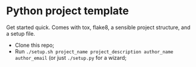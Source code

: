 # Python project template

Get started quick.  Comes with tox, flake8, a sensible project structure, and a setup file.

* Clone this repo;
* Run `./setup.sh project_name project_description author_name author_email` (or just `./setup.py` for a wizard;
